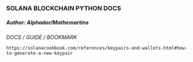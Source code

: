 ### SOLANA BLOCKCHAIN PYTHON DOCS
##### Author: Alphador/Mathemartins
_DOCS / GUIDE / BOOKMARK_


`https://solanacookbook.com/references/keypairs-and-wallets.html#how-to-generate-a-new-keypair`